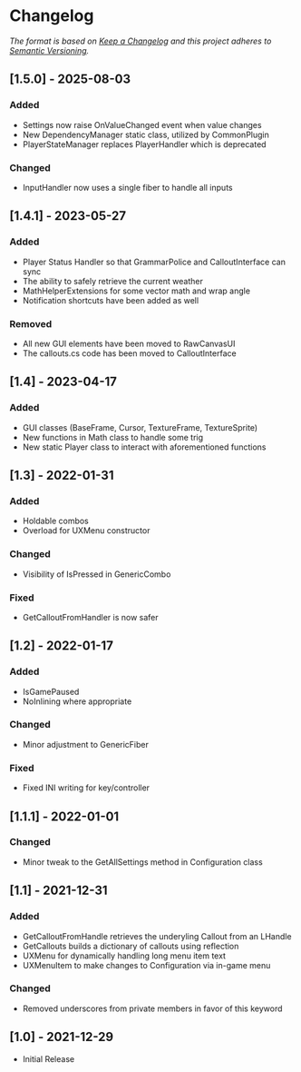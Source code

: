# Changelog
_The format is based on [Keep a Changelog](http://keepachangelog.com/) and this project adheres to [Semantic Versioning](http://semver.org/)._

## [1.5.0] - 2025-08-03
### Added
- Settings now raise OnValueChanged event when value changes
- New DependencyManager static class, utilized by CommonPlugin
- PlayerStateManager replaces PlayerHandler which is deprecated

### Changed
- InputHandler now uses a single fiber to handle all inputs

## [1.4.1] - 2023-05-27

### Added
- Player Status Handler so that GrammarPolice and CalloutInterface can sync
- The ability to safely retrieve the current weather
- MathHelperExtensions for some vector math and wrap angle
- Notification shortcuts have been added as well

### Removed
- All new GUI elements have been moved to RawCanvasUI
- The callouts.cs code has been moved to CalloutInterface

## [1.4] - 2023-04-17

### Added
- GUI classes (BaseFrame, Cursor, TextureFrame, TextureSprite)
- New functions in Math class to handle some trig
- New static Player class to interact with aforementioned functions

## [1.3] - 2022-01-31

### Added
- Holdable combos
- Overload for UXMenu constructor

### Changed
- Visibility of IsPressed in GenericCombo

### Fixed
- GetCalloutFromHandler is now safer

## [1.2] - 2022-01-17

### Added
- IsGamePaused
- NoInlining where appropriate

### Changed
- Minor adjustment to GenericFiber

### Fixed
- Fixed INI writing for key/controller

## [1.1.1] - 2022-01-01

### Changed
- Minor tweak to the GetAllSettings method in Configuration class

## [1.1] - 2021-12-31
### Added
- GetCalloutFromHandle retrieves the underyling Callout from an LHandle
- GetCallouts builds a dictionary of callouts using reflection
- UXMenu for dynamically handling long menu item text
- UXMenuItem to make changes to Configuration via in-game menu

### Changed
- Removed underscores from private members in favor of this keyword

## [1.0] - 2021-12-29
- Initial Release
